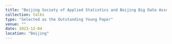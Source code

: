 ```yaml
---
title: "Beijing Society of Applied Statistics and Beijing Big Data Association 2023 Academic Symposium"
collection: talks
type: "Selected as the Outstanding Young Paper"
venue: ""
date: 2023-12-04
location: "Beijing"
---
```

